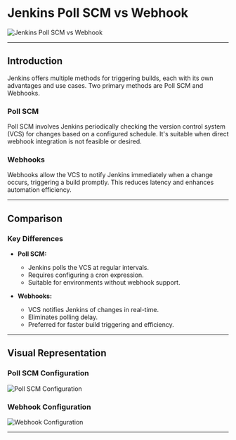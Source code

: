 # Jenkins Poll SCM vs Webhook

![Jenkins Poll SCM vs Webhook](https://dz2cdn1.dzone.com/storage/temp/5679141-screen-shot-2017-06-21-at-43750-pm.png)


---

## Introduction

Jenkins offers multiple methods for triggering builds, each with its own advantages and use cases. Two primary methods are Poll SCM and Webhooks.

### Poll SCM

Poll SCM involves Jenkins periodically checking the version control system (VCS) for changes based on a configured schedule. It's suitable when direct webhook integration is not feasible or desired.

### Webhooks

Webhooks allow the VCS to notify Jenkins immediately when a change occurs, triggering a build promptly. This reduces latency and enhances automation efficiency.

---

## Comparison

### Key Differences

- **Poll SCM:**
  - Jenkins polls the VCS at regular intervals.
  - Requires configuring a cron expression.
  - Suitable for environments without webhook support.

- **Webhooks:**
  - VCS notifies Jenkins of changes in real-time.
  - Eliminates polling delay.
  - Preferred for faster build triggering and efficiency.

---

## Visual Representation

### Poll SCM Configuration

![Poll SCM Configuration](https://i.sstatic.net/8HvxY.png)

### Webhook Configuration

![Webhook Configuration](https://argo-cd.readthedocs.io/en/stable/assets/webhook-config.png)

---
